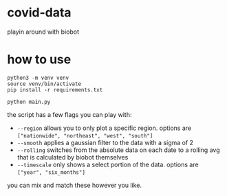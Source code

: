 # covid-data
playin around with biobot


# how to use
```shell
python3 -m venv venv
source venv/bin/activate
pip install -r requirements.txt

python main.py
```

the script has a few flags you can play with:

* `--region` allows you to only plot a specific region. options are `["nationwide", "northeast", "west", "south"]`
* `--smooth` applies a gaussian filter to the data with a sigma of 2
* `--rolling` switches from the absolute data on each date to a rolling avg that is calculated by biobot themselves
* `--timescale` only shows a select portion of the data. options are `["year", "six_months"]`

you can mix and match these however you like.
